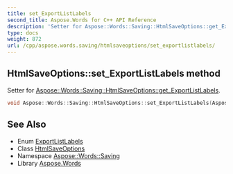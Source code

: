 ```yaml
---
title: set_ExportListLabels
second_title: Aspose.Words for C++ API Reference
description: 'Setter for Aspose::Words::Saving::HtmlSaveOptions::get_ExportListLabels.'
type: docs
weight: 872
url: /cpp/aspose.words.saving/htmlsaveoptions/set_exportlistlabels/
---
```

## HtmlSaveOptions::set_ExportListLabels method


Setter for [Aspose::Words::Saving::HtmlSaveOptions::get_ExportListLabels](../get_exportlistlabels/).

```cpp
void Aspose::Words::Saving::HtmlSaveOptions::set_ExportListLabels(Aspose::Words::Saving::ExportListLabels value)
```

## See Also

* Enum [ExportListLabels](../../exportlistlabels/)
* Class [HtmlSaveOptions](../)
* Namespace [Aspose::Words::Saving](../../)
* Library [Aspose.Words](../../../)
